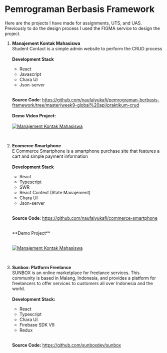 # Pemrograman Berbasis Framework
Here are the projects I have made for assignments, UTS, and UAS. Previously to do the design process I used the FIGMA service to design the project.

1. **Manajement Kontak Mahasiswa** <br />
Student Contact is a simple admin website to perform the CRUD process<br /> <br />
**Development Stack** <br />
    - React
    - Javascript
    - Chara UI
    - Json-server
    <br /><br />
    
    **Source Code**: https://github.com/naufalyukafi/pemrograman-berbasis-framework/tree/master/week9-global%20api/praktikum-crud 
    <br /><br />
    **Demo Video Project:** <br /><br /> 
        [![Manajement Kontak Mahasiswa](https://img.youtube.com/vi/V5IET6Jobpk/0.jpg)](https://youtu.be/V5IET6Jobpk "Video Demo Manajement Kontak Mahasiswa, click to watch")

    <br /> 

2. **Ecomerce Smartphone**<br />
E Commerce Smartphone is a smartphone purchase site that features a cart and simple payment information <br /><br />
**Development Stack** <br />
    - React
    - Typescript
    - SWR
    - React Context (State Manajement) 
    - Chara UI
    - Json-server
    <br /><br />
    
    **Source Code**: https://github.com/naufalyukafi/commerce-smartphone  
    
    <br />
    **Demo Project** <br /><br />
    
    [![Manajement Kontak Mahasiswa](https://img.youtube.com/vi/5OeP0WC3Fcs/0.jpg)](https://youtu.be/5OeP0WC3Fcs "Video Demo Commerce Smartphone, click to watch")
<br />

3. **Sunbox: Platform Freelance** <br />
SUNBOX is an online marketplace for freelance services. This community is based in Malang, Indonesia, and provides a platform for freelancers to offer services to customers all over Indonesia and the world.
<br /> <br />
    **Development Stack:** <br />
    - React
    - Typescript
    - Chara UI
    - Firebase SDK V9
    - Redux
<br /><br />

    **Source Code:** https://github.com/sunboxdev/sunbox 